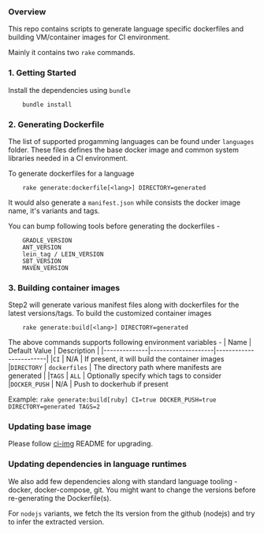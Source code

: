 
### Overview

This repo contains scripts to generate language specific dockerfiles and building VM/container images for CI environment.

Mainly it contains two `rake` commands.

### 1. Getting Started

Install the dependencies using `bundle`

        bundle install

### 2. Generating Dockerfile

The list of supported progamming languages can be found under `languages` folder. These files defines the base docker image 
and common system libraries needed in a CI environment. 

To generate dockerfiles for a language

        rake generate:dockerfile[<lang>] DIRECTORY=generated

It would also generate a `manifest.json` while consists the docker image name, it's variants and tags.

You can bump following tools before generating the dockerfiles -

        GRADLE_VERSION
        ANT_VERSION
        lein_tag / LEIN_VERSION
        SBT_VERSION
        MAVEN_VERSION

### 3. Building container images

Step2 will generate various manifest files along with dockerfiles for the latest versions/tags. To build the customized
container images 

        rake generate:build[<lang>] DIRECTORY=generated

The above commands supports following environment variables -
|   Name       |  Default Value     |      Description                                                |
|--------------|--------------------|------------------------|
|`CI`          |     N/A            | If present, it will build the container images 
|`DIRECTORY`   |   `dockerfiles`    | The directory path where manifests are generated |
|`TAGS`        |     `ALL`          | Optionally specify which tags to consider
|`DOCKER_PUSH` |      N/A           | Push to dockerhub if present

Example: `rake generate:build[ruby] CI=true DOCKER_PUSH=true DIRECTORY=generated TAGS=2`

### Updating base image

Please follow [ci-img](./ci-img/README.md) README for upgrading.
### Updating dependencies in language runtimes

We also add few dependencies along with standard language tooling - docker, docker-compose, git. You might want to change the versions before re-generating the Dockerfile(s).

For `nodejs` variants, we fetch the lts version from the github (nodejs) and try to infer the extracted version.
